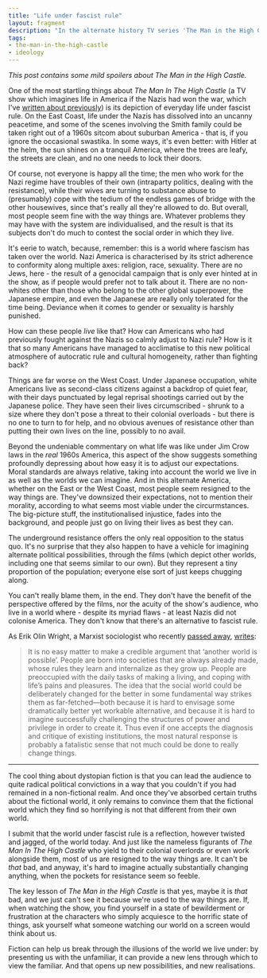 ```yaml
---
title: "Life under fascist rule"
layout: fragment
description: "In the alternate history TV series 'The Man in the High Castle', most of 1960s America simply accepts Nazi or Japanese rule as a fact of life. Why don't they resist?"
tags:
- the-man-in-the-high-castle
- ideology
---
```


_This post contains some mild spoilers about The Man in the High Castle._

One of the most startling things about _The Man In The High Castle_ (a TV show which imagines life in America if the Nazis had won the war, which I've [written about previously](/posts/fragments-32)) is its depiction of everyday life under fascist rule. On the East Coast, life under the Nazis has dissolved into an uncanny peacetime, and some of the scenes involving the Smith family could be taken right out of a 1960s sitcom about suburban America - that is, if you ignore the occasional swastika. In some ways, it's even better: with Hitler at the helm, the sun shines on a tranquil America, where the trees are leafy, the streets are clean, and no one needs to lock their doors.

Of course, not everyone is happy all the time; the men who work for the Nazi regime have troubles of their own (intraparty politics, dealing with the resistance), while their wives are turning to substance abuse to (presumably) cope with the tedium of the endless games of bridge with the other housewives, since that's really all they're allowed to do. But overall, most people seem fine with the way things are. Whatever problems they may have with the system are individualised, and the result is that its subjects don't do much to contest the social order in which they live.

It's eerie to watch, because, remember: this is a world where fascism has taken over the world. Nazi America is characterised by its strict adherence to conformity along multiple axes: religion, race, sexuality. There are no Jews, here - the result of a genocidal campaign that is only ever hinted at in the show, as if people would prefer not to talk about it. There are no non-whites other than those who belong to the other global superpower, the Japanese empire, and even the Japanese are really only tolerated for the time being. Deviance when it comes to gender or sexuality is harshly punished.

How can these people _live_ like that? How can Americans who had previously fought against the Nazis so calmly adjust to Nazi rule? How is it that so many Americans have managed to acclimatise to this new political atmosphere of autocratic rule and cultural homogeneity, rather than fighting back?

Things are far worse on the West Coast. Under Japanese occupation, white Americans live as second-class citizens against a backdrop of quiet fear, with their days punctuated by legal reprisal shootings carried out by the Japanese police. They have seen their lives circumscribed - shrunk to a size where they don't pose a threat to their colonial overloads - but there is no one to turn to for help, and no obvious avenues of resistance other than putting their own lives on the line, possibly to no avail.

Beyond the undeniable commentary on what life was like under Jim Crow laws in the _real_ 1960s America, this aspect of the show suggests something profoundly depressing about how easy it is to adjust our expectations. Moral standards are always relative, taking into account the world we live in as well as the worlds we can imagine. And in this alternate America, whether on the East or the West Coast, most people seem resigned to the way things are. They've downsized their expectations, not to mention their morality, according to what seems most viable under the circurmstances. The big-picture stuff, the institutionalised injustice, fades into the background, and people just go on living their lives as best they can.

The underground resistance offers the only real opposition to the status quo. It's no surprise that they also happen to have a vehicle for imagining alternate political possibilities, through the films (which depict other worlds, including one that seems similar to our own). But they represent a tiny proportion of the population; everyone else sort of just keeps chugging along.

You can't really blame them, in the end. They don't have the benefit of the perspective offered by the films, nor the acuity of the show's audience, who live in a world where - despite its myriad flaws - at least Nazis did not colonise America. They don't know that there's an alternative to fascist rule.

As Erik Olin Wright, a Marxist sociologist who recently [passed away](/posts/fragments-39), [writes](https://www.versobooks.com/blogs/4218-erik-olin-wright-compass-points-towards-a-socialist-alternative):

> It is no easy matter to make a credible argument that ‘another world is possible’. People are born into societies that are always already made, whose rules they learn and internalize as they grow up. People are preoccupied with the daily tasks of making a living, and coping with life’s pains and pleasures. The idea that the social world could be deliberately changed for the better in some fundamental way strikes them as far-fetched—both because it is hard to envisage some dramatically better yet workable alternative, and because it is hard to imagine successfully challenging the structures of power and privilege in order to create it. Thus even if one accepts the diagnosis and critique of existing institutions, the most natural response is probably a fatalistic sense that not much could be done to really change things.

***

The cool thing about dystopian fiction is that you can lead the audience to quite radical political convictions in a way that you couldn't if you had remained in a non-fictional realm. And once they've absorbed certain truths about the fictional world, it only remains to convince them that the fictional world which they find so horrifying is not that different from their own world.

I submit that the world under fascist rule is a reflection, however twisted and jagged, of the world today. And just like the nameless figurants of _The Man In The High Castle_ who yield to their colonial overlords or even work alongside them, most of us are resigned to the way things are. It can't be _that_ bad, and anyway, it's hard to imagine actually substantially changing anything, when the pockets for resistance seem so feeble.

The key lesson of _The Man in the High Castle_ is that yes, maybe it is _that_ bad, and we just can't see it because we're used to the way things are. If, when watching the show, you find yourself in a state of bewilderment or frustration at the characters who simply acquiesce to the horrific state of things, ask yourself what someone watching our world on a screen would think about us.

Fiction can help us break through the illusions of the world we live under: by presenting us with the unfamiliar, it can provide a new lens through which to view the familiar. And that opens up new possibilities, and new realisations.

